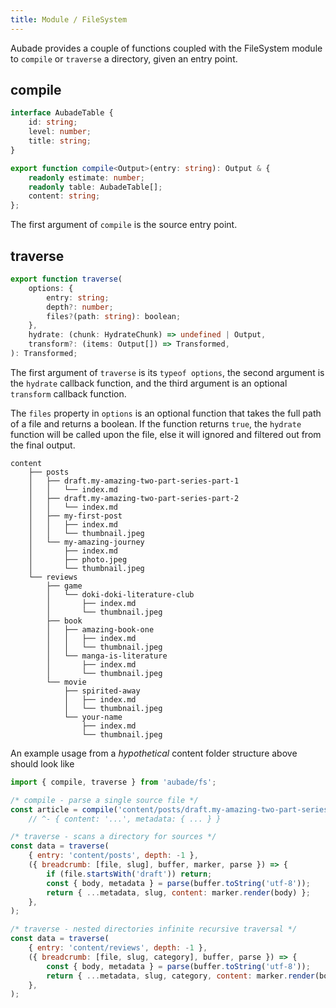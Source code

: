 ```yaml
---
title: Module / FileSystem
---
```


Aubade provides a couple of functions coupled with the FileSystem module to `compile` or `traverse` a directory, given an entry point.

## compile

```typescript
interface AubadeTable {
	id: string;
	level: number;
	title: string;
}

export function compile<Output>(entry: string): Output & {
	readonly estimate: number;
	readonly table: AubadeTable[];
	content: string;
};
```

The first argument of `compile` is the source entry point.

## traverse

```typescript
export function traverse(
	options: {
		entry: string;
		depth?: number;
		files?(path: string): boolean;
	},
	hydrate: (chunk: HydrateChunk) => undefined | Output,
	transform?: (items: Output[]) => Transformed,
): Transformed;
```

The first argument of `traverse` is its `typeof options`, the second argument is the `hydrate` callback function, and the third argument is an optional `transform` callback function.

The `files` property in `options` is an optional function that takes the full path of a file and returns a boolean. If the function returns `true`, the `hydrate` function will be called upon the file, else it will ignored and filtered out from the final output.

```
content
    ├── posts
    │   ├── draft.my-amazing-two-part-series-part-1
    │   │   └── index.md
    │   ├── draft.my-amazing-two-part-series-part-2
    │   │   └── index.md
    │   ├── my-first-post
    │   │   ├── index.md
    │   │   └── thumbnail.jpeg
    │   └── my-amazing-journey
    │       ├── index.md
    │       ├── photo.jpeg
    │       └── thumbnail.jpeg
    └── reviews
        ├── game
        │   └── doki-doki-literature-club
        │       ├── index.md
        │       └── thumbnail.jpeg
        ├── book
        │   ├── amazing-book-one
        │   │   ├── index.md
        │   │   └── thumbnail.jpeg
        │   └── manga-is-literature
        │       ├── index.md
        │       └── thumbnail.jpeg
        └── movie
            ├── spirited-away
            │   ├── index.md
            │   └── thumbnail.jpeg
            └── your-name
                ├── index.md
                └── thumbnail.jpeg
```

An example usage from a _hypothetical_ content folder structure above should look like

```javascript
import { compile, traverse } from 'aubade/fs';

/* compile - parse a single source file */
const article = compile('content/posts/draft.my-amazing-two-part-series-part-1/index.md'); 
	// ^- { content: '...', metadata: { ... } }

/* traverse - scans a directory for sources */
const data = traverse(
	{ entry: 'content/posts', depth: -1 },
	({ breadcrumb: [file, slug], buffer, marker, parse }) => {
		if (file.startsWith('draft')) return;
		const { body, metadata } = parse(buffer.toString('utf-8'));
		return { ...metadata, slug, content: marker.render(body) };
	},
);

/* traverse - nested directories infinite recursive traversal */
const data = traverse(
	{ entry: 'content/reviews', depth: -1 },
	({ breadcrumb: [file, slug, category], buffer, parse }) => {
		const { body, metadata } = parse(buffer.toString('utf-8'));
		return { ...metadata, slug, category, content: marker.render(body) };
	},
);
```
